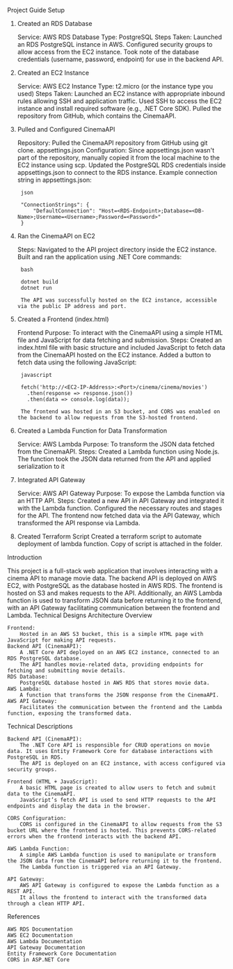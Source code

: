 Project Guide
Setup
1. Created an RDS Database

    Service: AWS RDS
    Database Type: PostgreSQL
    Steps Taken:
        Launched an RDS PostgreSQL instance in AWS.
        Configured security groups to allow access from the EC2 instance.
        Took note of the database credentials (username, password, endpoint) for use in the backend API.

2. Created an EC2 Instance

    Service: AWS EC2
    Instance Type: t2.micro (or the instance type you used)
    Steps Taken:
        Launched an EC2 instance with appropriate inbound rules allowing SSH and application traffic.
        Used SSH to access the EC2 instance and install required software (e.g., .NET Core SDK).
        Pulled the repository from GitHub, which contains the CinemaAPI.

3. Pulled and Configured CinemaAPI

    Repository: Pulled the CinemaAPI repository from GitHub using git clone.
    appsettings.json Configuration:
        Since appsettings.json wasn't part of the repository, manually copied it from the local machine to the EC2 instance using scp.
        Updated the PostgreSQL RDS credentials inside appsettings.json to connect to the RDS instance.
        Example connection string in appsettings.json:

        json

        "ConnectionStrings": {
            "DefaultConnection": "Host=<RDS-Endpoint>;Database=<DB-Name>;Username=<Username>;Password=<Password>"
        }

4. Ran the CinemaAPI on EC2

    Steps:
        Navigated to the API project directory inside the EC2 instance.
        Built and ran the application using .NET Core commands:

        bash

        dotnet build
        dotnet run

        The API was successfully hosted on the EC2 instance, accessible via the public IP address and port.

5. Created a Frontend (index.html)

    Frontend Purpose: To interact with the CinemaAPI using a simple HTML file and JavaScript for data fetching and submission.
    Steps:
        Created an index.html file with basic structure and included JavaScript to fetch data from the CinemaAPI hosted on the EC2 instance.
        Added a button to fetch data using the following JavaScript:

        javascript

        fetch('http://<EC2-IP-Address>:<Port>/cinema/cinema/movies')
          .then(response => response.json())
          .then(data => console.log(data));

        The frontend was hosted in an S3 bucket, and CORS was enabled on the backend to allow requests from the S3-hosted frontend.

6. Created a Lambda Function for Data Transformation

    Service: AWS Lambda
    Purpose: To transform the JSON data fetched from the CinemaAPI.
    Steps:
        Created a Lambda function using Node.js.
        The function took the JSON data returned from the API and applied serialization to it


7. Integrated API Gateway

    Service: AWS API Gateway
    Purpose: To expose the Lambda function via an HTTP API.
    Steps:
        Created a new API in API Gateway and integrated it with the Lambda function.
        Configured the necessary routes and stages for the API.
        The frontend now fetched data via the API Gateway, which transformed the API response via Lambda.

8. Created Terraform Script
   Created a terraform script to automate deployment of lambda function. Copy of script is attached in the folder.

Introduction

This project is a full-stack web application that involves interacting with a cinema API to manage movie data. The backend API is deployed on AWS EC2, with PostgreSQL as the database hosted in AWS RDS. The frontend is hosted on S3 and makes requests to the API. Additionally, an AWS Lambda function is used to transform JSON data before returning it to the frontend, with an API Gateway facilitating communication between the frontend and Lambda.
Technical Designs
Architecture Overview

    Frontend:
        Hosted in an AWS S3 bucket, this is a simple HTML page with JavaScript for making API requests.
    Backend API (CinemaAPI):
        A .NET Core API deployed on an AWS EC2 instance, connected to an RDS PostgreSQL database.
        The API handles movie-related data, providing endpoints for fetching and submitting movie details.
    RDS Database:
        PostgreSQL database hosted in AWS RDS that stores movie data.
    AWS Lambda:
        A function that transforms the JSON response from the CinemaAPI.
    AWS API Gateway:
        Facilitates the communication between the frontend and the Lambda function, exposing the transformed data.

Technical Descriptions

    Backend API (CinemaAPI):
        The .NET Core API is responsible for CRUD operations on movie data. It uses Entity Framework Core for database interactions with PostgreSQL in RDS.
        The API is deployed on an EC2 instance, with access configured via security groups.

    Frontend (HTML + JavaScript):
        A basic HTML page is created to allow users to fetch and submit data to the CinemaAPI.
        JavaScript’s fetch API is used to send HTTP requests to the API endpoints and display the data in the browser.

    CORS Configuration:
        CORS is configured in the CinemaAPI to allow requests from the S3 bucket URL where the frontend is hosted. This prevents CORS-related errors when the frontend interacts with the backend API.

    AWS Lambda Function:
        A simple AWS Lambda function is used to manipulate or transform the JSON data from the CinemaAPI before returning it to the frontend.
        The Lambda function is triggered via an API Gateway.

    API Gateway:
        AWS API Gateway is configured to expose the Lambda function as a REST API.
        It allows the frontend to interact with the transformed data through a clean HTTP API.

References

    AWS RDS Documentation
    AWS EC2 Documentation
    AWS Lambda Documentation
    API Gateway Documentation
    Entity Framework Core Documentation
    CORS in ASP.NET Core